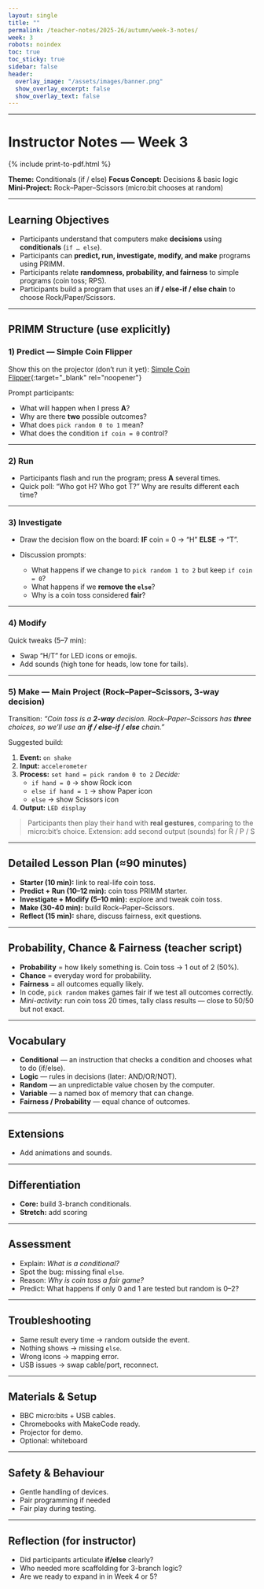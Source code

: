 ```yaml
---
layout: single
title: ""
permalink: /teacher-notes/2025-26/autumn/week-3-notes/
week: 3
robots: noindex
toc: true
toc_sticky: true
sidebar: false
header:
  overlay_image: "/assets/images/banner.png"
  show_overlay_excerpt: false
  show_overlay_text: false
---
```


--------------------------

# Instructor Notes — Week 3

{% include print-to-pdf.html %}

**Theme:** Conditionals (if / else)
**Focus Concept:** Decisions & basic logic
**Mini-Project:** Rock–Paper–Scissors (micro:bit chooses at random)

---

## Learning Objectives

* Participants understand that computers make **decisions** using **conditionals** (`if … else`).
* Participants can **predict, run, investigate, modify, and make** programs using PRIMM.
* Participants relate **randomness, probability, and fairness** to simple programs (coin toss; RPS).
* Participants build a program that uses an **if / else-if / else chain** to choose Rock/Paper/Scissors.

---

## PRIMM Structure (use explicitly)

### 1) Predict — Simple Coin Flipper

Show this on the projector (don’t run it yet): [Simple Coin Flipper](https://makecode.microbit.org/S48819-26737-74641-22192){:target="_blank" rel="noopener"}

Prompt participants:

* What will happen when I press **A**?
* Why are there **two** possible outcomes?
* What does `pick random 0 to 1` mean?
* What does the condition `if coin = 0` control?

---

### 2) Run

* Participants flash and run the program; press **A** several times.
* Quick poll: “Who got H? Who got T?” Why are results different each time?

---

### 3) Investigate

* Draw the decision flow on the board:
  **IF** coin = 0 → “H” **ELSE** → “T”.

* Discussion prompts:
  * What happens if we change to `pick random 1 to 2` but keep `if coin = 0`?
  * What happens if we **remove the `else`**?
  * Why is a coin toss considered **fair**?

---

### 4) Modify

Quick tweaks (5–7 min):

* Swap “H/T” for LED icons or emojis.
* Add sounds (high tone for heads, low tone for tails).

---

### 5) Make — Main Project (Rock–Paper–Scissors, 3-way decision)

Transition: *“Coin toss is a **2-way** decision. Rock–Paper–Scissors has **three** choices, so we’ll use an **if / else-if / else** chain.”*

Suggested build:

1. **Event:** `on shake`
2. **Input:** `accelerometer`
3. **Process:** `set hand = pick random 0 to 2`
   *Decide:*
   * `if hand = 0` → show Rock icon
   * `else if hand = 1` → show Paper icon
   * `else` → show Scissors icon
4. **Output:** `LED display`

> Participants then play their hand with **real gestures**, comparing to the micro\:bit’s choice.
> Extension: add second output (sounds) for R / P / S 

---

## Detailed Lesson Plan (≈90 minutes)

* **Starter (10 min):** link to real-life coin toss.
* **Predict + Run (10–12 min):** coin toss PRIMM starter.
* **Investigate + Modify (5–10 min):** explore and tweak coin toss.
* **Make (30-40 min):** build Rock–Paper–Scissors.
* **Reflect (15 min):** share, discuss fairness, exit questions.

---

## Probability, Chance & Fairness (teacher script)

* **Probability** = how likely something is. Coin toss → 1 out of 2 (50%).
* **Chance** = everyday word for probability.
* **Fairness** = all outcomes equally likely.
* In code, `pick random` makes games fair if we test all outcomes correctly.
* *Mini-activity:* run coin toss 20 times, tally class results — close to 50/50 but not exact.

---

## Vocabulary

* **Conditional** — an instruction that checks a condition and chooses what to do (if/else).
* **Logic** — rules in decisions (later: AND/OR/NOT).
* **Random** — an unpredictable value chosen by the computer.
* **Variable** — a named box of memory that can change.
* **Fairness / Probability** — equal chance of outcomes.

---

## Extensions

* Add animations and sounds.

---

## Differentiation

* **Core:** build 3-branch conditionals.
* **Stretch:** add scoring

---

## Assessment

* Explain: *What is a conditional?*
* Spot the bug: missing final `else`.
* Reason: *Why is coin toss a fair game?*
* Predict: What happens if only 0 and 1 are tested but random is 0–2?

---

## Troubleshooting

* Same result every time → random outside the event.
* Nothing shows → missing `else`.
* Wrong icons → mapping error.
* USB issues → swap cable/port, reconnect.

---

## Materials & Setup

* BBC micro\:bits + USB cables.
* Chromebooks with MakeCode ready.
* Projector for demo.
* Optional: whiteboard

---

## Safety & Behaviour

* Gentle handling of devices.
* Pair programming if needed
* Fair play during testing.

---

## Reflection (for instructor)

* Did participants articulate **if/else** clearly?
* Who needed more scaffolding for 3-branch logic?
* Are we ready to expand in in Week 4 or 5?
